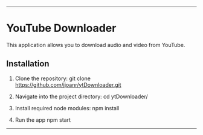 ----------------------------------------------------------------------

# YouTube Downloader

This application allows you to download audio and video from YouTube.

## Installation
1. Clone the repository:
git clone https://github.com/jjoanr/ytDownloader.git

1. Navigate into the project directory:
cd ytDownloader/

3. Install required node modules:
npm install

3. Run the app
npm start

----------------------------------------------------------------------
